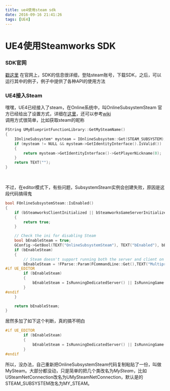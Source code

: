 ```yaml
---
title: ue4使用steam sdk
date: 2016-09-16 21:41:26
tags: [UE4]
---
```


# UE4使用Steamworks SDK

### SDK官网
[戳这里](https://partner.steamgames.com/)
在官网上，SDK的信息很详细，登陆steam账号，下载SDK，之后，可以运行其中的例子，例子中提供了各种API的使用方法

### UE4接入Steam

嘿嘿，UE4已经接入了steam，在Online系统中，叫OnlineSubsystemSteam
官方已经给出了设置方式，详细在[这里](https://docs.unrealengine.com/latest/INT/Programming/Online/Steam/index.html)，还可以参考[wiki](https://wiki.unrealengine.com/Steam,_Using_the_Steam_SDK_During_Development)
<br>
调用方式很简单，比如获取steam的昵称
```cpp
FString UMyBlueprintFunctionLibrary::GetMySteamName()
{
	IOnlineSubsystem* mysteam = IOnlineSubsystem::Get(STEAM_SUBSYSTEM);
	if (mysteam != NULL && mysteam->GetIdentityInterface().IsValid())
	{
		return mysteam->GetIdentityInterface()->GetPlayerNickname(0);
	}
	return TEXT("");
}
```
<br>

不过，在editor模式下，有些问题，SubsystemSteam实例会创建失败，原因是这段代码搞得鬼
``` cpp
bool FOnlineSubsystemSteam::IsEnabled()
{
	if (bSteamworksClientInitialized || bSteamworksGameServerInitialized)
	{
		return true;
	}

	// Check the ini for disabling Steam
	bool bEnableSteam = true;
	GConfig->GetBool(TEXT("OnlineSubsystemSteam"), TEXT("bEnabled"), bEnableSteam, GEngineIni);
	if (bEnableSteam)
	{
		// Steam doesn't support running both the server and client on the same machine
		bEnableSteam = !FParse::Param(FCommandLine::Get(),TEXT("MultiprocessOSS"));
#if UE_EDITOR
		if (bEnableSteam)
		{
			bEnableSteam = IsRunningDedicatedServer() || IsRunningGame();
		}
#endif
	}

	return bEnableSteam;
}

```
居然多加了如下这个判断，真的搞不明白
```cpp
#if UE_EDITOR
		if (bEnableSteam)
		{
			bEnableSteam = IsRunningDedicatedServer() || IsRunningGame();
		}
#endif
```
所以，没办法，自己重新把OnlineSubsystemSteam代码复制粘贴了一份，叫做MySteam。大部分都没动，只是简单的把几个类改名为*MySteam*，比如USteamNetConnection改名为UMySteamNetConnection，默认是的STEAM_SUBSYSTEM改名为MY_STEAM。
